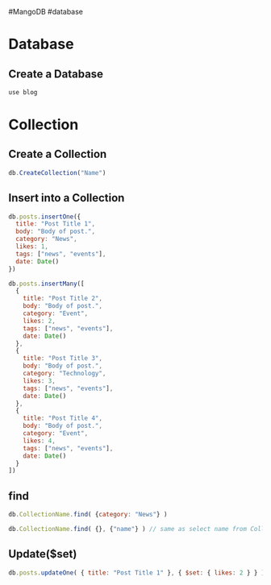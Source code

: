 #MangoDB #database  
# Database
## Create a Database
```jsx
use blog
```
# Collection
## Create a Collection
```jsx
db.CreateCollection("Name")
```
## Insert into a Collection

```jsx
db.posts.insertOne({
  title: "Post Title 1",
  body: "Body of post.",
  category: "News",
  likes: 1,
  tags: ["news", "events"],
  date: Date()
})
```

```jsx
db.posts.insertMany([  
  {
    title: "Post Title 2",
    body: "Body of post.",
    category: "Event",
    likes: 2,
    tags: ["news", "events"],
    date: Date()
  },
  {
    title: "Post Title 3",
    body: "Body of post.",
    category: "Technology",
    likes: 3,
    tags: ["news", "events"],
    date: Date()
  },
  {
    title: "Post Title 4",
    body: "Body of post.",
    category: "Event",
    likes: 4,
    tags: ["news", "events"],
    date: Date()
  }
])
```

## find
```jsx
db.CollectionName.find( {category: "News"} )

db.CollectionName.find( {}, {"name"} ) // same as select name from CollectionName
```

## Update($set)

```jsx
db.posts.updateOne( { title: "Post Title 1" }, { $set: { likes: 2 } } ) 
```
